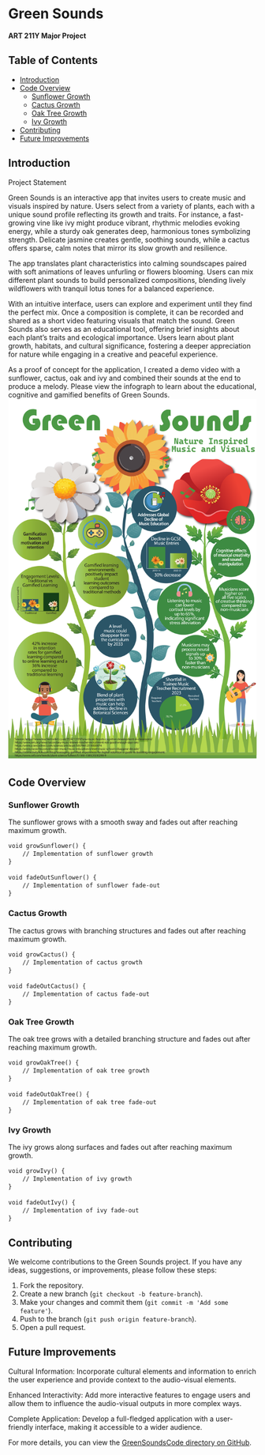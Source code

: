 # Green Sounds

**ART 211Y Major Project**

## Table of Contents

- [Introduction](#introduction)
- [Code Overview](#code-overview)
  - [Sunflower Growth](#sunflower-growth)
  - [Cactus Growth](#cactus-growth)
  - [Oak Tree Growth](#oak-tree-growth)
  - [Ivy Growth](#ivy-growth)
- [Contributing](#contributing)
- [Future Improvements](#future-improvements)

## Introduction

Project Statement

Green Sounds is an interactive app that invites users to create music and visuals inspired by nature. Users
select from a variety of plants, each with a unique sound profile reflecting its growth and traits. For instance, a
fast-growing vine like ivy might produce vibrant, rhythmic melodies evoking energy, while a sturdy oak generates
deep, harmonious tones symbolizing strength. Delicate jasmine creates gentle, soothing sounds, while a cactus
offers sparse, calm notes that mirror its slow growth and resilience.

The app translates plant characteristics into calming soundscapes paired with soft animations of leaves unfurling
or flowers blooming. Users can mix different plant sounds to build personalized compositions, blending lively
wildflowers with tranquil lotus tones for a balanced experience.

With an intuitive interface, users can explore and experiment until they find the perfect mix. Once a
composition is complete, it can be recorded and shared as a short video featuring visuals that match the sound.
Green Sounds also serves as an educational tool, offering brief insights about each plant’s traits and ecological
importance. Users learn about plant growth, habitats, and cultural significance, fostering a deeper appreciation
for nature while engaging in a creative and peaceful experience.

As a proof of concept for the application, I created a demo video with a sunflower, cactus, oak and ivy and combined their sounds at the end to produce a melody. Please view the infograph to learn about the educational, cognitive and gamified benefits of Green Sounds.[![Green Sounds Infographic](greensoundsInfoGraphic.png)](greensoundsInfoGraphic.png)

## Code Overview

### Sunflower Growth

The sunflower grows with a smooth sway and fades out after reaching maximum growth.

```processing
void growSunflower() {
    // Implementation of sunflower growth
}

void fadeOutSunflower() {
    // Implementation of sunflower fade-out
}
```

### Cactus Growth

The cactus grows with branching structures and fades out after reaching maximum growth.

```processing
void growCactus() {
    // Implementation of cactus growth
}

void fadeOutCactus() {
    // Implementation of cactus fade-out
}
```

### Oak Tree Growth

The oak tree grows with a detailed branching structure and fades out after reaching maximum growth.

```processing
void growOakTree() {
    // Implementation of oak tree growth
}

void fadeOutOakTree() {
    // Implementation of oak tree fade-out
}
```

### Ivy Growth

The ivy grows along surfaces and fades out after reaching maximum growth.

```processing
void growIvy() {
    // Implementation of ivy growth
}

void fadeOutIvy() {
    // Implementation of ivy fade-out
}
```

## Contributing

We welcome contributions to the Green Sounds project. If you have any ideas, suggestions, or improvements, please follow these steps:

1. Fork the repository.
2. Create a new branch (`git checkout -b feature-branch`).
3. Make your changes and commit them (`git commit -m 'Add some feature'`).
4. Push to the branch (`git push origin feature-branch`).
5. Open a pull request.

## Future Improvements

Cultural Information: Incorporate cultural elements and information to enrich the user experience and provide context to the audio-visual elements.

Enhanced Interactivity: Add more interactive features to engage users and allow them to influence the audio-visual outputs in more complex ways.

Complete Application: Develop a full-fledged application with a user-friendly interface, making it accessible to a wider audience.

For more details, you can view the [GreenSoundsCode directory on GitHub](https://github.com/akkajoe/green-sounds/tree/main/GreenSoundsCode).
